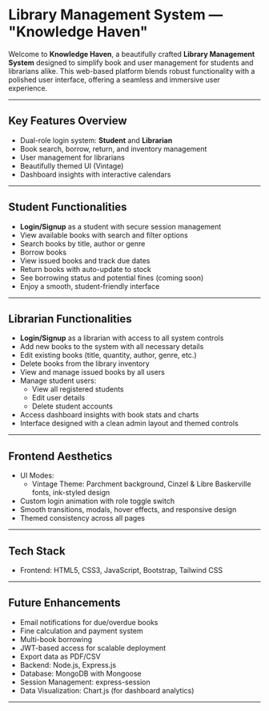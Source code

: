 # Library Management System — "Knowledge Haven"

Welcome to **Knowledge Haven**, a beautifully crafted **Library Management System** designed to simplify book and user management for students and librarians alike. This web-based platform blends robust functionality with a polished user interface, offering a seamless and immersive user experience.

---

## Key Features Overview

- Dual-role login system: **Student** and **Librarian**
- Book search, borrow, return, and inventory management
- User management for librarians
- Beautifully themed UI (Vintage)
- Dashboard insights with interactive calendars

---

## Student Functionalities

- **Login/Signup** as a student with secure session management
- View available books with search and filter options
- Search books by title, author or genre
- Borrow books 
- View issued books and track due dates
- Return books with auto-update to stock
- See borrowing status and potential fines (coming soon)
- Enjoy a smooth, student-friendly interface 

---

## Librarian Functionalities

- **Login/Signup** as a librarian with access to all system controls
- Add new books to the system with all necessary details
- Edit existing books (title, quantity, author, genre, etc.)
- Delete books from the library inventory
- View and manage issued books by all users
- Manage student users:
  - View all registered students
  - Edit user details
  - Delete student accounts
- Access dashboard insights with book stats and charts
- Interface designed with a clean admin layout and themed controls

---

## Frontend Aesthetics

- UI Modes:
  - Vintage Theme: Parchment background, Cinzel & Libre Baskerville fonts, ink-styled design
- Custom login animation with role toggle switch
- Smooth transitions, modals, hover effects, and responsive design
- Themed consistency across all pages

---

## Tech Stack

- Frontend: HTML5, CSS3, JavaScript, Bootstrap, Tailwind CSS

---

## Future Enhancements

- Email notifications for due/overdue books
- Fine calculation and payment system
- Multi-book borrowing
- JWT-based access for scalable deployment
- Export data as PDF/CSV
- Backend: Node.js, Express.js
- Database: MongoDB with Mongoose
- Session Management: express-session
- Data Visualization: Chart.js (for dashboard analytics)

---



